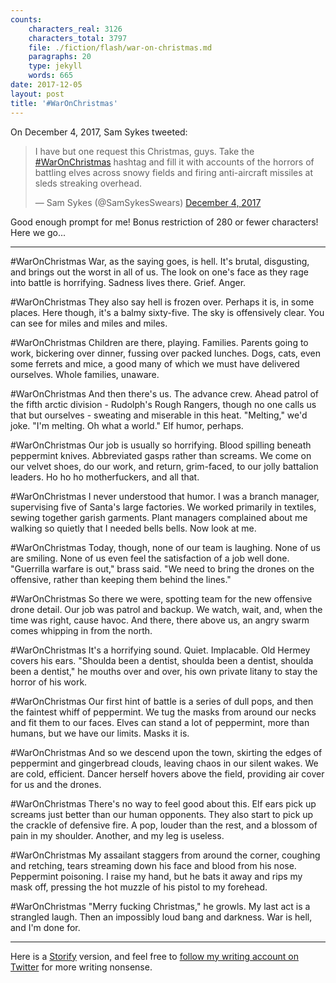 ```yaml
---
counts:
    characters_real: 3126
    characters_total: 3797
    file: ./fiction/flash/war-on-christmas.md
    paragraphs: 20
    type: jekyll
    words: 665
date: 2017-12-05
layout: post
title: '#WarOnChristmas'
---
```


On December 4, 2017, Sam Sykes tweeted:

<blockquote class="twitter-tweet" data-lang="en"><p lang="en" dir="ltr">I have but one request this Christmas, guys. Take the <a href="https://twitter.com/hashtag/WarOnChristmas?src=hash&amp;ref_src=twsrc%5Etfw">#WarOnChristmas</a> hashtag and fill it with accounts of the horrors of battling elves across snowy fields and firing anti-aircraft missiles at sleds streaking overhead.</p>&mdash; Sam Sykes (@SamSykesSwears) <a href="https://twitter.com/SamSykesSwears/status/937832838694440960?ref_src=twsrc%5Etfw">December 4, 2017</a></blockquote>
<script async src="https://platform.twitter.com/widgets.js" charset="utf-8"></script>

Good enough prompt for me! Bonus restriction of 280 or fewer characters! Here we go...

-----

\#WarOnChristmas War, as the saying goes, is hell. It's brutal, disgusting, and brings out the worst in all of us. The look on one's face as they rage into battle is horrifying. Sadness lives there. Grief. Anger.

\#WarOnChristmas They also say hell is frozen over. Perhaps it is, in some places. Here though, it's a balmy sixty-five. The sky is offensively clear. You can see for miles and miles and miles.

\#WarOnChristmas Children are there, playing. Families. Parents going to work, bickering over dinner, fussing over packed lunches. Dogs, cats, even some ferrets and mice, a good many of which we must have delivered ourselves. Whole families, unaware.

\#WarOnChristmas And then there's us. The advance crew. Ahead patrol of the fifth arctic division - Rudolph's Rough Rangers, though no one calls us that but ourselves - sweating and miserable in this heat. "Melting," we'd joke. "I'm melting. Oh what a world." Elf humor, perhaps.

\#WarOnChristmas Our job is usually so horrifying. Blood spilling beneath peppermint knives. Abbreviated gasps rather than screams. We come on our velvet shoes, do our work, and return, grim-faced, to our jolly battalion leaders. Ho ho ho motherfuckers, and all that.

\#WarOnChristmas I never understood that humor. I was a branch manager, supervising five of Santa's large factories. We worked primarily in textiles, sewing together garish garments. Plant managers complained about me walking so quietly that I needed bells bells. Now look at me.

\#WarOnChristmas Today, though, none of our team is laughing. None of us are smiling. None of us even feel the satisfaction of a job well done. "Guerrilla warfare is out," brass said. "We need to bring the drones on the offensive, rather than keeping them behind the lines."

\#WarOnChristmas So there we were, spotting team for the new offensive drone detail. Our job was patrol and backup. We watch, wait, and, when the time was right, cause havoc. And there, there above us, an angry swarm comes whipping in from the north.

\#WarOnChristmas It's a horrifying sound. Quiet. Implacable. Old Hermey covers his ears. "Shoulda been a dentist, shoulda been a dentist, shoulda been a dentist," he mouths over and over, his own private litany to stay the horror of his work.

\#WarOnChristmas Our first hint of battle is a series of dull pops, and then the faintest whiff of peppermint. We tug the masks from around our necks and fit them to our faces. Elves can stand a lot of peppermint, more than humans, but we have our limits. Masks it is.

\#WarOnChristmas And so we descend upon the town, skirting the edges of peppermint and gingerbread clouds, leaving chaos in our silent wakes. We are cold, efficient. Dancer herself hovers above the field, providing air cover for us and the drones.

\#WarOnChristmas There's no way to feel good about this. Elf ears pick up screams just better than our human opponents. They also start to pick up the crackle of defensive fire. A pop, louder than the rest, and a blossom of pain in my shoulder. Another, and my leg is useless.

\#WarOnChristmas  My assailant staggers from around the corner, coughing and retching, tears streaming down his face and blood from his nose. Peppermint poisoning. I raise my hand, but he bats it away and rips my mask off, pressing the hot muzzle of his pistol to my forehead.

\#WarOnChristmas "Merry fucking Christmas," he growls. My last act is a strangled laugh. Then an impossibly loud bang and darkness. War is hell, and I'm done for.

----

Here is a [Storify](https://storify.com/drab_makyo/war-on-christmas) version, and feel free to [follow my writing account on Twitter](https://twitter.com/makyo_writes) for more writing nonsense.
